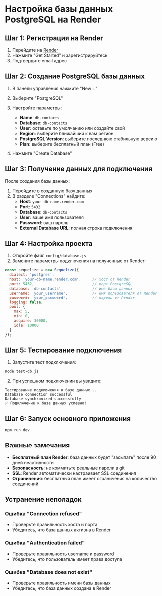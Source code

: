 # Настройка базы данных PostgreSQL на Render

## Шаг 1: Регистрация на Render

1. Перейдите на [Render](https://render.com)
2. Нажмите "Get Started" и зарегистрируйтесь
3. Подтвердите email адрес

## Шаг 2: Создание PostgreSQL базы данных

1. В панели управления нажмите "New +"
2. Выберите "PostgreSQL"
3. Настройте параметры:
   - **Name**: `db-contacts`
   - **Database**: `db-contacts`
   - **User**: оставьте по умолчанию или создайте свой
   - **Region**: выберите ближайший к вам регион
   - **PostgreSQL Version**: выберите последнюю стабильную версию
   - **Plan**: выберите бесплатный план (Free)

4. Нажмите "Create Database"

## Шаг 3: Получение данных для подключения

После создания базы данных:

1. Перейдите в созданную базу данных
2. В разделе "Connections" найдите:
   - **Host**: `your-db-name.render.com`
   - **Port**: `5432`
   - **Database**: `db-contacts`
   - **User**: ваше имя пользователя
   - **Password**: ваш пароль
   - **External Database URL**: полная строка подключения

## Шаг 4: Настройка проекта

1. Откройте файл `config/database.js`
2. Замените параметры подключения на полученные от Render:

```javascript
const sequelize = new Sequelize({
  dialect: 'postgres',
  host: 'your-db-name.render.com',     // хост от Render
  port: 5432,                          // порт PostgreSQL
  database: 'db-contacts',             // имя базы данных
  username: 'your_username',           // имя пользователя от Render
  password: 'your_password',           // пароль от Render
  logging: false,
  pool: {
    max: 5,
    min: 0,
    acquire: 30000,
    idle: 10000
  }
});
```

## Шаг 5: Тестирование подключения

1. Запустите тест подключения:
```bash
node test-db.js
```

2. При успешном подключении вы увидите:
```
Тестирование подключения к базе данных...
Database connection successful
Database synchronized successfully
✅ Подключение к базе данных успешно!
```

## Шаг 6: Запуск основного приложения

```bash
npm run dev
```

## Важные замечания

- **Бесплатный план Render**: база данных будет "засыпать" после 90 дней неактивности
- **Безопасность**: не коммитьте реальные пароли в git
- **SSL**: Render автоматически настраивает SSL соединения
- **Ограничения**: бесплатный план имеет ограничения на количество соединений

## Устранение неполадок

### Ошибка "Connection refused"
- Проверьте правильность хоста и порта
- Убедитесь, что база данных активна в Render

### Ошибка "Authentication failed"
- Проверьте правильность username и password
- Убедитесь, что пользователь имеет права доступа

### Ошибка "Database does not exist"
- Проверьте правильность имени базы данных
- Убедитесь, что база данных создана в Render
